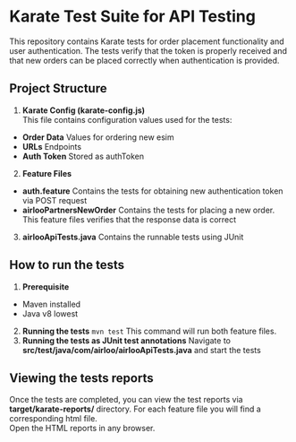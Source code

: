 # Karate Test Suite for API Testing

This repository contains Karate tests for order placement functionality and user authentication. 
The tests verify that the token is properly received and that new orders can be placed 
correctly when authentication is provided.

## Project Structure

1. **Karate Config (karate-config.js)** <br />
This file contains configuration values used for the tests:
* **Order Data** Values for ordering new esim
* **URLs** Endpoints
* **Auth Token** Stored as authToken
 2. **Feature Files** 
* **auth.feature** Contains the tests for obtaining new authentication token 
via POST request 
* **airlooPartnersNewOrder** Contains the tests for placing a new order. This feature files verifies that the
response data is correct
3. **airlooApiTests.java** Contains the runnable tests using JUnit

## How to run the tests

1. **Prerequisite** 
* Maven installed
* Java v8 lowest
2. **Running the tests** 
``` mvn test ```
This command will run both feature files.
3. **Running the tests as JUnit test annotations**
Navigate to **src/test/java/com/airloo/airlooApiTests.java**  and start the tests 

## Viewing the tests reports
Once the tests are completed, you can view the test reports via 
**target/karate-reports/** directory. For each feature file you will find a corresponding html file. <br />
Open the HTML reports in any browser.
